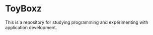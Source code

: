 # ToyBoxz
This is a repository for studying programming and experimenting with application development.
